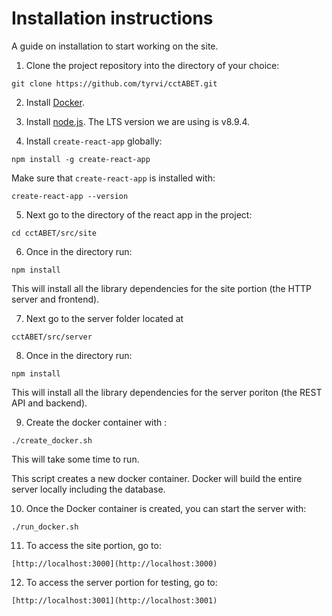 # Installation instructions

A guide on installation to start working on the site.

1. Clone the project repository into the directory of your choice:
```
git clone https://github.com/tyrvi/cctABET.git
```

2. Install [Docker](https://www.docker.com/community-edition).

3. Install [node.js](https://nodejs.org/en/download/). The LTS version we are using is v8.9.4.
4. Install `create-react-app` globally:

```
npm install -g create-react-app
```

Make sure that `create-react-app` is installed with:

```
create-react-app --version
```

5. Next go to the directory of the react app in the project: 
```
cd cctABET/src/site
```

6. Once in the directory run:
```
npm install
```

This will install all the library dependencies for the site portion (the HTTP server and frontend).

7. Next go to the server folder located at 
```
cctABET/src/server
```

8. Once in the directory run:

```
npm install
```

This will install all the library dependencies for the server poriton (the REST API and backend).

9. Create the docker container with :
```
./create_docker.sh
```

This will take some time to run.

This script creates a new docker container. Docker will build the entire server locally including the database.

10. Once the Docker container is created, you can start the server with:
```
./run_docker.sh
```

11. To access the site portion, go to:
```
[http://localhost:3000](http://localhost:3000)
```

12. To access the server portion for testing, go to:

```
[http://localhost:3001](http://localhost:3001)
```

